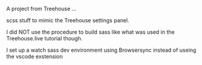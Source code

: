 A project from Treehouse ... 


scss stuff to mimic the Treehouse settings panel.


I did NOT use the procedure to build sass like what was used in the Treehouse.live tutorial though.

I set up a watch sass dev environment using Browsersync  instead of useing the vscode exstension